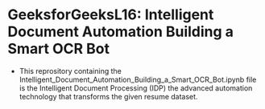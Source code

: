 # GeeksforGeeksL16: Intelligent Document Automation Building a Smart OCR Bot 
- This reprository containing the Intelligent_Document_Automation_Building_a_Smart_OCR_Bot.ipynb file is the Intelligent Document Processing (IDP) the advanced automation technology that transforms the given resume dataset. 
